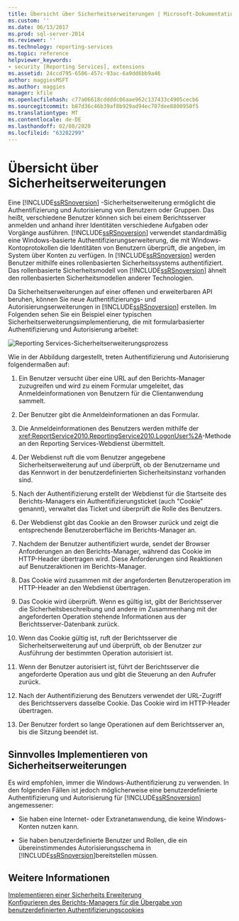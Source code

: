 ```yaml
---
title: Übersicht über Sicherheitserweiterungen | Microsoft-Dokumentation
ms.custom: ''
ms.date: 06/13/2017
ms.prod: sql-server-2014
ms.reviewer: ''
ms.technology: reporting-services
ms.topic: reference
helpviewer_keywords:
- security [Reporting Services], extensions
ms.assetid: 24ccd795-6506-457c-93ac-6a9dd6bb9a46
author: maggiesMSFT
ms.author: maggies
manager: kfile
ms.openlocfilehash: c77a06618cddddc06aae962c137433c4905cecb6
ms.sourcegitcommit: b87d36c46b39af8b929ad94ec707dee8800950f5
ms.translationtype: MT
ms.contentlocale: de-DE
ms.lasthandoff: 02/08/2020
ms.locfileid: "63282299"
---
```

# <a name="security-extensions-overview"></a>Übersicht über Sicherheitserweiterungen
  Eine [!INCLUDE[ssRSnoversion](../../../includes/ssrsnoversion-md.md)] -Sicherheitserweiterung ermöglicht die Authentifizierung und Autorisierung von Benutzern oder Gruppen. Das heißt, verschiedene Benutzer können sich bei einem Berichtsserver anmelden und anhand ihrer Identitäten verschiedene Aufgaben oder Vorgänge ausführen. 
  [!INCLUDE[ssRSnoversion](../../../includes/ssrsnoversion-md.md)] verwendet standardmäßig eine Windows-basierte Authentifizierungserweiterung, die mit Windows-Kontoprotokollen die Identitäten von Benutzern überprüft, die angeben, im System über Konten zu verfügen. In [!INCLUDE[ssRSnoversion](../../../includes/ssrsnoversion-md.md)] werden Benutzer mithilfe eines rollenbasierten Sicherheitssystems authentifiziert. Das rollenbasierte Sicherheitsmodell von [!INCLUDE[ssRSnoversion](../../../includes/ssrsnoversion-md.md)] ähnelt den rollenbasierten Sicherheitsmodellen anderer Technologien.  
  
 Da Sicherheitserweiterungen auf einer offenen und erweiterbaren API beruhen, können Sie neue Authentifizierungs- und Autorisierungserweiterungen in [!INCLUDE[ssRSnoversion](../../../includes/ssrsnoversion-md.md)] erstellen. Im Folgenden sehen Sie ein Beispiel einer typischen Sicherheitserweiterungsimplementierung, die mit formularbasierter Authentifizierung und Autorisierung arbeitet:  
  
 ![Reporting Services-Sicherheitserweiterungsprozess](../../media/rosettasecurityextensionflow.gif "Reporting Services-Sicherheitserweiterungsprozess")  
  
 Wie in der Abbildung dargestellt, treten Authentifizierung und Autorisierung folgendermaßen auf:  
  
1.  Ein Benutzer versucht über eine URL auf den Berichts-Manager zuzugreifen und wird zu einem Formular umgeleitet, das Anmeldeinformationen von Benutzern für die Clientanwendung sammelt.  
  
2.  Der Benutzer gibt die Anmeldeinformationen an das Formular.  
  
3.  Die Anmeldeinformationen des Benutzers werden mithilfe der <xref:ReportService2010.ReportingService2010.LogonUser%2A>-Methode an den Reporting Services-Webdienst übermittelt.  
  
4.  Der Webdienst ruft die vom Benutzer angegebene Sicherheitserweiterung auf und überprüft, ob der Benutzername und das Kennwort in der benutzerdefinierten Sicherheitsinstanz vorhanden sind.  
  
5.  Nach der Authentifizierung erstellt der Webdienst für die Startseite des Berichts-Managers ein Authentifizierungsticket (auch "Cookie" genannt), verwaltet das Ticket und überprüft die Rolle des Benutzers.  
  
6.  Der Webdienst gibt das Cookie an den Browser zurück und zeigt die entsprechende Benutzeroberfläche im Berichts-Manager an.  
  
7.  Nachdem der Benutzer authentifiziert wurde, sendet der Browser Anforderungen an den Berichts-Manager, während das Cookie im HTTP-Header übertragen wird. Diese Anforderungen sind Reaktionen auf Benutzeraktionen im Berichts-Manager.  
  
8.  Das Cookie wird zusammen mit der angeforderten Benutzeroperation im HTTP-Header an den Webdienst übertragen.  
  
9. Das Cookie wird überprüft. Wenn es gültig ist, gibt der Berichtsserver die Sicherheitsbeschreibung und andere im Zusammenhang mit der angeforderten Operation stehende Informationen aus der Berichtsserver-Datenbank zurück.  
  
10. Wenn das Cookie gültig ist, ruft der Berichtsserver die Sicherheitserweiterung auf und überprüft, ob der Benutzer zur Ausführung der bestimmten Operation autorisiert ist.  
  
11. Wenn der Benutzer autorisiert ist, führt der Berichtsserver die angeforderte Operation aus und gibt die Steuerung an den Aufrufer zurück.  
  
12. Nach der Authentifizierung des Benutzers verwendet der URL-Zugriff des Berichtsservers dasselbe Cookie. Das Cookie wird im HTTP-Header übertragen.  
  
13. Der Benutzer fordert so lange Operationen auf dem Berichtsserver an, bis die Sitzung beendet ist.  
  
## <a name="when-to-implement-a-security-extension"></a>Sinnvolles Implementieren von Sicherheitserweiterungen  
 Es wird empfohlen, immer die Windows-Authentifizierung zu verwenden. In den folgenden Fällen ist jedoch möglicherweise eine benutzerdefinierte Authentifizierung und Autorisierung für [!INCLUDE[ssRSnoversion](../../../includes/ssrsnoversion-md.md)] angemessener:  
  
-   Sie haben eine Internet- oder Extranetanwendung, die keine Windows-Konten nutzen kann.  
  
-   Sie haben benutzerdefinierte Benutzer und Rollen, die ein übereinstimmendes Autorisierungsschema in [!INCLUDE[ssRSnoversion](../../../includes/ssrsnoversion-md.md)]bereitstellen müssen.  
  
## <a name="see-also"></a>Weitere Informationen  
 [Implementieren einer Sicherheits Erweiterung](../security-extension/implementing-a-security-extension.md)   
 [Konfigurieren des Berichts-Managers für die Übergabe von benutzerdefinierten Authentifizierungscookies](../../security/configure-the-web-portal-to-pass-custom-authentication-cookies.md)  
  
  
